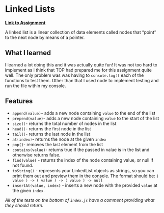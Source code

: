 # Linked Lists

[**Link to Assignment**]([https://baguirre03.github.io/weather-app/](https://www.theodinproject.com/lessons/javascript-linked-lists))

A linked list is a linear collection of data elements called nodes that “point” to the next node by means of a pointer.

## What I learned

I learned a lot doing this and it was actually quite fun! It was not too hard to implement as I think that TOP had prepared me for this assignment quite well. The only problem was was having to `console.log()` each of the functions to test them. Other than that I used node to implement testing and run the file within my console.

## Features

- `append(value)`- adds a new node containing `value` to the end of the list
- `prepend(value)`- adds a new node containing `value` to the start of the list
- `size()`- returns the total number of nodes in the list
- `head()`- returns the first node in the list
- `tail()`- returns the last node in the list
- `at(index)`- returns the node at the given `index`
- `pop()`- removes the last element from the list
- `contains(value)`- returns true if the passed in value is in the list and otherwise returns false.
- `find(value)` - returns the index of the node containing value, or null if not found.
- `toString()` - represents your LinkedList objects as strings, so you can print them out and preview them in the console. The format should be: `( value ) -> ( value ) -> ( value ) -> null`
- `insertAt(value, index)` - inserts a new node with the provided `value` at the given `index`.

_All of the tests on the bottom of `index.js` have a comment providing what they should return._
